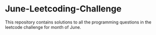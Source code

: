 # June-Leetcoding-Challenge

This repository contains solutions to all the programming questions in the leetcode challenge for month of June. 
